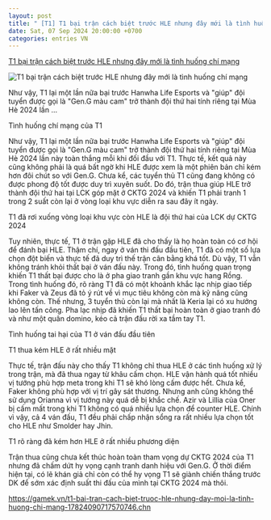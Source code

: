 ```yaml
---
layout: post
title: " [T1] T1 bại trận cách biệt trước HLE nhưng đây mới là tình huống chí mạng"
date: Sat, 07 Sep 2024 20:00:00 +0700
categories: entries VN
---
```

[T1 bại trận cách biệt trước HLE nhưng đây mới là tình huống chí mạng](https://gamek.vn/t1-bai-tran-cach-biet-truoc-hle-nhung-day-moi-la-tinh-huong-chi-mang-17824090717570746.chn)

![T1 bại trận cách biệt trước HLE nhưng đây mới là tình huống chí mạng](https://gamek.mediacdn.vn/133514250583805952/2024/9/7/t1-hle-4-17257066014381901518211-86-0-400-600-crop-1725707595620686187667.png)

Như vậy, T1 lại một lần nữa bại trước Hanwha Life Esports và "giúp" đội tuyển được gọi là "Gen.G màu cam" trở thành đội thứ hai tính riêng tại Mùa Hè 2024 lần ...

Tình huống chí mạng của T1

Như vậy, T1 lại một lần nữa bại trước Hanwha Life Esports và "giúp" đội tuyển được gọi là "Gen.G màu cam" trở thành đội thứ hai tính riêng tại Mùa Hè 2024 lần này toàn thắng mỗi khi đối đầu với T1. Thực tế, kết quả này cũng không phải là quá bất ngờ khi HLE được xem là một phiên bản chỉ kém hơn đôi chút so với Gen.G. Chưa kể, các tuyển thủ T1 cũng đang không có được phong độ tốt được duy trì xuyên suốt. Do đó, trận thua giúp HLE trở thành đội thứ hai tại LCK góp mặt ở CKTG 2024 và khiến T1 phải tranh 1 trong 2 suất còn lại ở vòng loại khu vực diễn ra sau đây ít ngày.

T1 đã rơi xuống vòng loại khu vực còn HLE là đội thứ hai của LCK dự CKTG 2024

Tuy nhiên, thực tế, T1 ở trận gặp HLE đã cho thấy là họ hoàn toàn có cơ hội để đánh bại HLE. Thậm chí, ngay ở ván thi đấu đầu tiên, T1 đã có một số lựa chọn đột biến và thực tế đã duy trì thế trận cân bằng khá tốt. Dù vậy, T1 vẫn không tránh khỏi thất bại ở ván đấu này. Trong đó, tình huống quan trọng khiến T1 thất bại được cho là ở pha giao tranh gần khu vực hang Rồng. Trong tình huống đó, rõ ràng T1 đã có một khoảnh khắc lạc nhịp giao tiếp khi Faker và Zeus đã tỏ ý rút về vì mục tiêu không còn mà kỹ năng cũng không còn. Thế nhưng, 3 tuyển thủ còn lại mà nhất là Keria lại có xu hướng lao lên tấn công. Pha lạc nhịp đã khiến T1 thất bại hoàn toàn ở giao tranh đó và như một quân domino, kéo cả trận đấu rời xa tầm tay T1.

Tình huống tai hại của T1 ở ván đấu đầu tiên

T1 thua kém HLE ở rất nhiều mặt

Thực tế, trận đấu này cho thấy T1 không chỉ thua HLE ở các tình huống xử lý trong trận, mà đã thua ngay từ khâu cấm chọn. HLE vận hành quá tốt nhiều vị tướng phù hợp meta trong khi T1 sẽ khó lòng cấm được hết. Chưa kể, Faker không phù hợp với vị trí gây sát thương. Nhưng anh cũng không thể sử dụng Orianna vì vị tướng này quá dễ bị khắc chế. Azir và Lillia của Oner bị cấm mất trong khi T1 không có quá nhiều lựa chọn để counter HLE. Chính vì vậy, cả 4 ván đấu, T1 đều phải chấp nhận sổng ra rất nhiều lựa chọn tốt cho HLE như Smolder hay Jhin.

T1 rõ ràng đã kém hơn HLE ở rất nhiều phương diện

Trận thua cũng chưa kết thúc hoàn toàn tham vọng dự CKTG 2024 của T1 nhưng đã chấm dứt hy vọng cạnh tranh danh hiệu với Gen.G. Ở thời điểm hiện tại, có lẽ khán giả chỉ còn có thể hy vọng T1 sẽ giành chiến thắng trước DK để sớm xác định suất thi đấu của mình tại CKTG 2024 mà thôi.

https://gamek.vn/t1-bai-tran-cach-biet-truoc-hle-nhung-day-moi-la-tinh-huong-chi-mang-17824090717570746.chn

